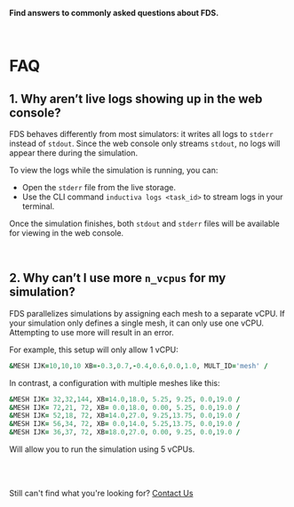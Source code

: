 **Find answers to commonly asked questions about FDS.**

<br>

# FAQ

## 1. Why aren’t live logs showing up in the web console?

FDS behaves differently from most simulators: it writes all logs to `stderr`
instead of `stdout`. Since the web console only streams `stdout`, no logs will
appear there during the simulation.

To view the logs while the simulation is running, you can:

* Open the `stderr` file from the live storage.
* Use the CLI command `inductiva logs <task_id>` to stream logs in your terminal.

Once the simulation finishes, both `stdout` and `stderr` files will be available
for viewing in the web console.

<br>

## 2. Why can’t I use more `n_vcpus` for my simulation?

FDS parallelizes simulations by assigning each mesh to a separate vCPU. If your simulation only defines a single mesh, it can only use one vCPU. Attempting to use more will result in an error.

For example, this setup will only allow 1 vCPU:

```fortran
&MESH IJK=10,10,10 XB=-0.3,0.7,-0.4,0.6,0.0,1.0, MULT_ID='mesh' /
```

In contrast, a configuration with multiple meshes like this:

```fortran
&MESH IJK= 32,32,144, XB=14.0,18.0, 5.25, 9.25, 0.0,19.0 /
&MESH IJK= 72,21, 72, XB= 0.0,18.0, 0.00, 5.25, 0.0,19.0 /
&MESH IJK= 52,18, 72, XB=14.0,27.0, 9.25,13.75, 0.0,19.0 /
&MESH IJK= 56,34, 72, XB= 0.0,14.0, 5.25,13.75, 0.0,19.0 /
&MESH IJK= 36,37, 72, XB=18.0,27.0, 0.00, 9.25, 0.0,19.0 /
```

Will allow you to run the simulation using 5 vCPUs.


<br>
<br>

Still can't find what you're looking for? [Contact Us](mailto:support@inductiva.ai)
